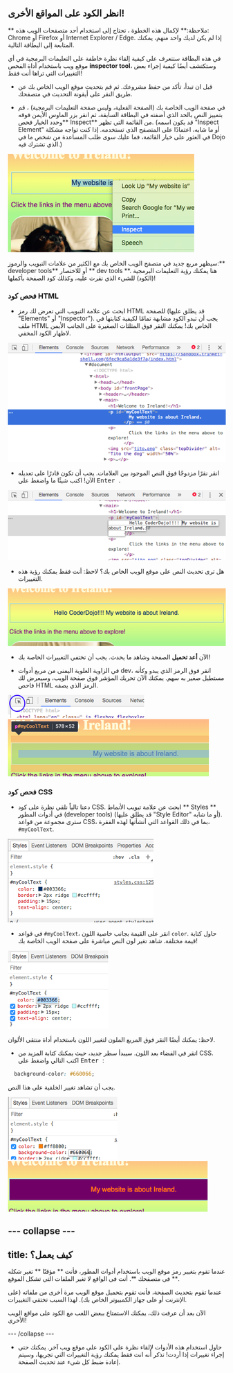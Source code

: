## انظر الكود على المواقع الأخرى!

** ملاحظة:** لإكمال هذه الخطوة ، تحتاج إلى استخدام أحد متصفحات الويب هذه: Chrome أو Firefox أو Internet Explorer / Edge. إذا لم يكن لديك واحد منهم، يمكنك المتابعة إلى البطاقة التالية.

في هذه البطاقة ستتعرف على كيفية إلقاء نظرة خاطفة على التعليمات البرمجية في أي موقع ويب باستخدام أداة الفحص **inspector tool**، وستكتشف أيضًا كيفية إجراء بعض التغييرات التي تراها أنت فقط!

+ قبل ان تبدأ، تأكد من حفظ مشروعك. ثم قم بتحديث موقع الويب الخاص بك عن طريق النقر على أيقونة التحديث في متصفحك.

+ في صفحة الويب الخاصة بك (الصفحة الفعلية، وليس صفحة التعليمات البرمجية) ، قم بتمييز النص بالحد الذي أضفته في البطاقة السابقة، ثم انقر بزر الماوس الأيمن فوقه وحدد الخيار فحص** Inspect** من القائمة التي تظهر. (قد يكون اسمه "Inspect Element" أو ما شابه، اعتمادًا على المتصفح الذي تستخدمه. إذا كنت تواجه مشكلة في العثور على خيار القائمة، فما عليك سوى طلب المساعدة من شخص ما في Dojo الذي تشترك فيه.)

![Selecting the Inspect option on highlighted text](images/highlightTextAndInspect.png)

سيظهر مربع جديد في متصفح الويب الخاص بك مع الكثير من علامات التبويب والرموز:** developer tools** أو للاختصار ** dev tools **. هنا يمكنك رؤية التعليمات البرمجية (الكود) للشيء الذي نقرت عليه، وكذلك كود الصفحة بأكملها!

### فحص كود HTML

+ ابحث عن علامة التبويب التي تعرض لك رمز HTML للصفحة (قد يطلق عليها "Elements" أو "Inspector"). يجب أن تبدو الكود مشابهة تمامًا لكيفية كتابتها في ملف HTML الخاص بك! يمكنك النقر فوق المثلثات الصغيرة على الجانب الأيمن لاظهار الكود المخفي.

![Inspector showing a text element](images/inspectTextHtml.png)

+ انقر نقرًا مزدوجًا فوق النص الموجود بين العلامات. يجب أن تكون قادرًا على تعديله الآن! اكتب شيئًا ما واضغط على <kbd> Enter </kbd>.

![Editing text using the inspector tool](images/inspectEditHtmlText.png)

+ هل ترى تحديث النص على موقع الويب الخاص بك؟ لاحظ: أنت فقط يمكنك رؤية هذه التغييرات.

![Website with edited text](images/inspectEditHtmlTextResult.png)

+ الآن **أعد تحميل** الصفحة وشاهد ما يحدث. يجب أن تختفي التغييرات الخاصة بك!

+ في الزاوية العلوية اليمنى من مربع أدوات dev، انقر فوق الرمز الذي يبدو وكأنه مستطيل صغير به سهم. يمكنك الآن تحريك المؤشر فوق صفحة الويب، وسيعرض لك فاحص HTML الرمز الذي يصفه.

![The icon to select elements](images/inspectorSelectIcon.png) ![Selecting an element](images/inspectorSelectElement.png)

### فحص كود CSS

+ دعنا تالياً نلقي نظرة على كود CSS. ابحث عن علامة تبويب الأنماط ** Styles ** في أدوات المطور (developer tools) (قد يطلق عليها "Style Editor" أو ما شابه). سترى مجموعة من قواعد CSS، بما في ذلك القواعد التي أنشأتها لهذه الفقرة، ` #myCoolText `.

![Viewing the CSS code for an element](images/inspectCssBlock.png)

+ في قواعد ` #myCoolText `، انقر على القيمة بجانب خاصية اللون ` color `. حاول كتابة قيمة مختلفة. شاهد تغير لون النص مباشرة على صفحة الويب الخاصة بك! 

![Editing the text colour using the CSS inspector](images/inspectEditCssColor.png)

لاحظ: يمكنك أيضًا النقر فوق المربع الملون لتغيير اللون باستخدام أداة منتقي الألوان.

+ انقر في الفضاء بعد اللون. سيبدأ سطر جديد، حيث يمكنك كتابة المزيد من CSS. اكتب التالي واضغط على <kbd> Enter </kbd>:

```css
  background-color: #660066;
```

يجب أن تشاهد تغيير الخلفية على هذا النص.

![Adding the background colour property](images/inspectorEditingBgCol.png) ![The new background colour](images/inspectorEditBgResult.png)

## \--- collapse \---

## title: كيف يعمل؟

عندما تقوم بتغيير رمز موقع الويب باستخدام أدوات المطور، فأنت ** مؤقتًا ** تغير شكله ** في متصفحك **. أنت في الواقع لا تغير الملفات التي تشكل الموقع.

عندما تقوم بتحديث الصفحة، فأنت تقوم بتحميل موقع الويب مرة أخرى من ملفاته (على الإنترنت أو على جهاز الكمبيوتر الخاص بك). لهذا السبب تختفي التغييرات.

الآن بعد أن عرفت ذلك، يمكنك الاستمتاع ببعض اللعب مع الكود على مواقع الويب الأخرى!

\--- /collapse \---

+ حاول استخدام هذه الأدوات لإلقاء نظرة على الكود على موقع ويب آخر. يمكنك حتى إجراء تغييرات إذا أردت! تذكر أنه انت فقط يمكنك رؤية التغييرات التي تجريها، وسيتم إعادة ضبط كل شيء عند تحديث الصفحة.